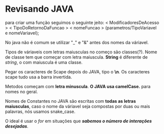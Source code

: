 # Revisando JAVA

para criar uma função seguimos o seguinte jeito: 
< ModificadoresDeAcesso > < TipoDoRetornoDaFuncao > < nomeFuncao > (parametros/TipoVariavel e nomeVariavel);

No java não é comum se utilizar "_" e "&" antes dos nomes da váriavel.

Tipos de váriaveis com letras maiusculas no começo são classes(?).
Nome de classe tem que começar com letra maiuscula.
**String** é diferente de _string_, o com maiuscula é uma classe.

Pegar os caracteres de Scape depois do JAVA, tipo o **\n**.
Os caracteres scape tudo usa a barra invertida.

Metodos começam com **letra minuscula**.
**O JAVA usa camelCase.** para nomes no geral.

Nomes de Constantes no JAVA são escritas com **todas as letras maiusculas**, caso o nome da váriavel seja compostas por duas ou mais palavras, nós usamos snake_case.

O ideal é usar o *for* em situações que ***sabemos o número de interações desejadas***.


